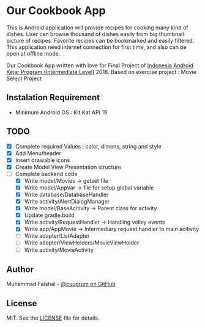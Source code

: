 Our Cookbook App
================

This is Android application will provide recipes for cooking many kind of dishes.
User can browse thousand of dishes easily from big thumbnail picture of recipes. 
Favorite recipes can be bookmarked and easily filtered.
This application need internet connection for first time, and also can be open at offline mode.

Our Cookbook App written with love for Final Project of [Indonesia Android Kejar Program (Intermediate Level)][1] 2018.
Based on exercise project : Movie Select Project


Instalation Requirement
-----------------------
 * Minimum Android OS : Kit Kat API 19
 

TODO
----
 * [x] Complete required Values : color, dimens, string and style
 * [x] Add Menu/header
 * [x] Insert drawable icons
 * [x] Create Model View Presentation structure
 * [ ] Complete backend code
	* [x] Write model/Movies -> getset file
	* [x] Write model/AppVar -> file for setup global variable
	* [x] Write database/DatabaseHandler 
	* [x] Write activity/AlertDialogManager
	* [x] Write model/BaseAcitivity -> Parent class for activity	
	* [x] Update gradle.build
	* [x] Write activity/RequestHandler -> Handling volley events
	* [x] Write app/AppMovie -> Intermediary  request handler to main acitivity
	* [ ] Write adapter/ListAdapter
	* [ ] Write adapter/ViewHolders/MovieViewHolder
	* [ ] Write activity/MovieActivity

Author
------
Muhammad Faishal - [@cuuprum on GitHub][2]

License
-------
MIT. See the [LICENSE][3] file for details.

[1]: http://indonesiaandroidkejar.id/
[2]: https://github.com/cuuprum	
[3]: https://github.com/cuuprum/blob/master/LICENSE
